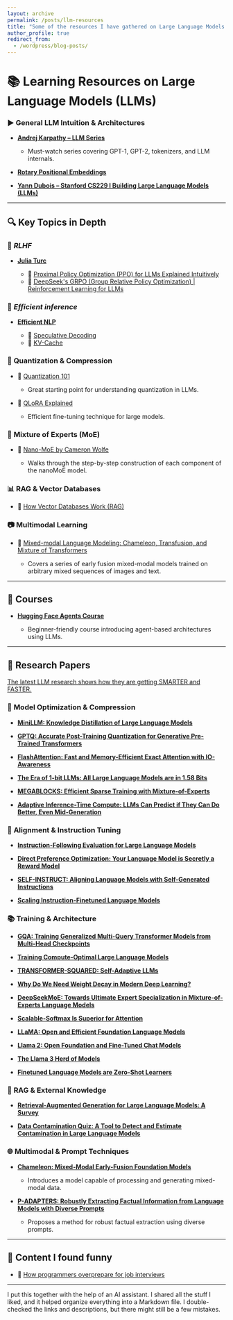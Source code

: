 ```yaml
---
layout: archive
permalink: /posts/llm-resources
title: "Some of the resources I have gathered on Large Language Models (LLMs)"
author_profile: true
redirect_from:
  - /wordpress/blog-posts/
---
```


# 📚 Learning Resources on Large Language Models (LLMs)


### ▶️ **General LLM Intuition & Architectures**

* **[Andrej Karpathy – LLM Series](https://www.youtube.com/@AndrejKarpathy)**

  * Must-watch series covering GPT-1, GPT-2, tokenizers, and LLM internals.
* **[Rotary Positional Embeddings](https://www.youtube.com/watch?v=o29P0Kpobz0)**
*  **[Yann Dubois – Stanford CS229 I Building Large Language Models (LLMs)](https://www.youtube.com/watch?v=9vM4p9NN0Ts&t=1021s)**
---

## 🔍 **Key Topics in Depth**

### 🧮 ***RLHF***

* **[Julia Turc](https://www.youtube.com/@juliaturc1)**

  * 🔗 [Proximal Policy Optimization (PPO) for LLMs Explained Intuitively
](https://www.youtube.com/watch?v=8jtAzxUwDj0)
  * 🔗 [DeepSeek's GRPO (Group Relative Policy Optimization) | Reinforcement Learning for LLMs
](https://www.youtube.com/watch?v=xT4jxQUl0X8&t=990s)

### 🧮 ***Efficient inference***

* **[Efficient NLP](https://www.youtube.com/@EfficientNLP)**

  * 🔗 [Speculative Decoding](https://www.youtube.com/watch?v=S-8yr_RibJ4)
  * 🔗 [KV-Cache](https://www.youtube.com/watch?v=80bIUggRJf4)

### 🧮 **Quantization & Compression**

* 🔗 [Quantization 101](https://www.youtube.com/watch?v=0VdNflU08yA)

  * Great starting point for understanding quantization in LLMs.
* 🔗 [QLoRA Explained](https://www.youtube.com/watch?v=XpoKB3usmKc)

  * Efficient fine-tuning technique for large models.

### 🧠 **Mixture of Experts (MoE)**

* 📰 [Nano-MoE by Cameron Wolfe](https://cameronrwolfe.substack.com/p/nano-moe)

  * Walks through the step-by-step construction of each component of the nanoMoE model. 

### 📊 **RAG & Vector Databases**

* 🔗 [How Vector Databases Work (RAG)](https://www.youtube.com/watch?v=035I2WKj5F0)


### 📷 **Multimodal Learning**

* 🔗 [Mixed-modal Language Modeling: Chameleon, Transfusion, and Mixture of Transformers](https://www.youtube.com/watch?v=JYMXlmSM_Ew&t=3494s)

  * Covers a series of early fusion mixed-modal models trained on arbitrary mixed sequences of images and text.

---

## 🧠 **Courses**

* **[Hugging Face Agents Course](https://huggingface.co/learn/agents-course/unit0/introduction)**

  * Beginner-friendly course introducing agent-based architectures using LLMs.

---

## 🔬 **Research Papers**

[The latest LLM research shows how they are getting SMARTER and FASTER.](https://www.youtube.com/watch?v=_Y3BfN9v3sA&t=2s)
### 🔧 **Model Optimization & Compression**

* **[MiniLLM: Knowledge Distillation of Large Language Models](https://arxiv.org/abs/2306.08543)**


* **[GPTQ: Accurate Post-Training Quantization for Generative Pre-Trained Transformers](https://arxiv.org/abs/2210.17323)**

* **[FlashAttention: Fast and Memory-Efficient Exact Attention with IO-Awareness](https://arxiv.org/abs/2205.14135)**


* **[The Era of 1-bit LLMs: All Large Language Models are in 1.58 Bits](https://arxiv.org/abs/2402.17764)**

* **[MEGABLOCKS: Efficient Sparse Training with Mixture-of-Experts](https://arxiv.org/abs/2211.15841)**


* **[Adaptive Inference-Time Compute: LLMs Can Predict if They Can Do Better, Even Mid-Generation](https://arxiv.org/abs/2410.02725)**


### 🧠 **Alignment & Instruction Tuning**

* **[Instruction-Following Evaluation for Large Language Models](https://arxiv.org/abs/2311.07911)**


* **[Direct Preference Optimization: Your Language Model is Secretly a Reward Model](https://arxiv.org/abs/2305.18290)**


* **[SELF-INSTRUCT: Aligning Language Models with Self-Generated Instructions](https://arxiv.org/abs/2212.10560)**


* **[Scaling Instruction-Finetuned Language Models](https://arxiv.org/abs/2210.11416)**



### 📚 **Training & Architecture**

* **[GQA: Training Generalized Multi-Query Transformer Models from Multi-Head Checkpoints](https://arxiv.org/abs/2305.13245)**

* **[Training Compute-Optimal Large Language Models](https://arxiv.org/abs/2203.15556)**

* **[TRANSFORMER-SQUARED: Self-Adaptive LLMs](https://arxiv.org/abs/2501.06252)**

* **[Why Do We Need Weight Decay in Modern Deep Learning?](https://arxiv.org/abs/2310.04415)**

* **[DeepSeekMoE: Towards Ultimate Expert Specialization in Mixture-of-Experts Language Models](https://arxiv.org/abs/2401.06066)**

* **[Scalable-Softmax Is Superior for Attention](https://arxiv.org/abs/2501.19399)**


* **[LLaMA: Open and Efficient Foundation Language Models](https://arxiv.org/abs/2302.13971)**


* **[Llama 2: Open Foundation and Fine-Tuned Chat Models](https://arxiv.org/abs/2307.09288)**


* **[The Llama 3 Herd of Models](https://arxiv.org/abs/2407.21783)**


* **[Finetuned Language Models are Zero-Shot Learners](https://arxiv.org/abs/2109.01652)**


### 🧩 **RAG & External Knowledge**

* **[Retrieval-Augmented Generation for Large Language Models: A Survey](https://arxiv.org/abs/2312.10997)**


* **[Data Contamination Quiz: A Tool to Detect and Estimate Contamination in Large Language Models](https://arxiv.org/abs/2311.06233)**


### 🌐 **Multimodal & Prompt Techniques**

* **[Chameleon: Mixed-Modal Early-Fusion Foundation Models](https://arxiv.org/abs/2405.09818)**

  * Introduces a model capable of processing and generating mixed-modal data.

* **[P-ADAPTERS: Robustly Extracting Factual Information from Language Models with Diverse Prompts](https://arxiv.org/abs/2110.07280)**

  * Proposes a method for robust factual extraction using diverse prompts.

---

## 💼 **Content I found funny**

* 🔗 [How programmers overprepare for job interviews](https://www.youtube.com/watch?v=5bId3N7QZec)

---

I put this together with the help of an AI assistant. I shared all the stuff I liked, and it helped organize everything into a Markdown file. I double-checked the links and descriptions, but there might still be a few mistakes.
